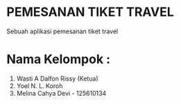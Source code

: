 PEMESANAN TIKET TRAVEL
================================================================================
Sebuah aplikasi pemesanan tiket travel

Nama Kelompok :
=================================

1. Wasti A Dalfon Rissy (Ketua)
2. Yoel N. L. Koroh
3. Melina Cahya Devi - 125610134
